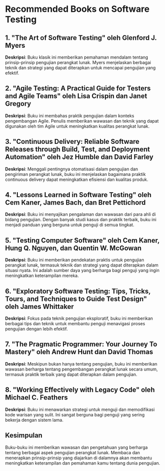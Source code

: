 # Recommended Books on Software Testing

## 1. "The Art of Software Testing" oleh Glenford J. Myers
**Deskripsi**: Buku klasik ini memberikan pemahaman mendalam tentang prinsip-prinsip pengujian perangkat lunak. Myers menjelaskan berbagai teknik dan strategi yang dapat diterapkan untuk mencapai pengujian yang efektif.

## 2. "Agile Testing: A Practical Guide for Testers and Agile Teams" oleh Lisa Crispin dan Janet Gregory
**Deskripsi**: Buku ini membahas praktik pengujian dalam konteks pengembangan Agile. Penulis memberikan wawasan dan teknik yang dapat digunakan oleh tim Agile untuk meningkatkan kualitas perangkat lunak.

## 3. "Continuous Delivery: Reliable Software Releases through Build, Test, and Deployment Automation" oleh Jez Humble dan David Farley
**Deskripsi**: Menggali pentingnya otomatisasi dalam pengujian dan pengiriman perangkat lunak, buku ini menjelaskan bagaimana praktik continuous delivery dapat meningkatkan efisiensi dan kualitas produk.

## 4. "Lessons Learned in Software Testing" oleh Cem Kaner, James Bach, dan Bret Pettichord
**Deskripsi**: Buku ini menyajikan pengalaman dan wawasan dari para ahli di bidang pengujian. Dengan banyak studi kasus dan praktik terbaik, buku ini menjadi panduan yang berguna untuk penguji di semua tingkat.

## 5. "Testing Computer Software" oleh Cem Kaner, Hung Q. Nguyen, dan Quentin W. McGowan
**Deskripsi**: Buku ini memberikan pendekatan praktis untuk pengujian perangkat lunak, termasuk teknik dan strategi yang dapat diterapkan dalam situasi nyata. Ini adalah sumber daya yang berharga bagi penguji yang ingin meningkatkan keterampilan mereka.

## 6. "Exploratory Software Testing: Tips, Tricks, Tours, and Techniques to Guide Test Design" oleh James Whittaker
**Deskripsi**: Fokus pada teknik pengujian eksploratif, buku ini memberikan berbagai tips dan teknik untuk membantu penguji menavigasi proses pengujian dengan lebih efektif.

## 7. "The Pragmatic Programmer: Your Journey To Mastery" oleh Andrew Hunt dan David Thomas
**Deskripsi**: Meskipun bukan hanya tentang pengujian, buku ini memberikan wawasan berharga tentang pengembangan perangkat lunak secara umum, termasuk praktik terbaik yang dapat diterapkan dalam pengujian.

## 8. "Working Effectively with Legacy Code" oleh Michael C. Feathers
**Deskripsi**: Buku ini menawarkan strategi untuk menguji dan memodifikasi kode warisan yang sulit. Ini sangat berguna bagi penguji yang sering bekerja dengan sistem lama.

## Kesimpulan

Buku-buku ini memberikan wawasan dan pengetahuan yang berharga tentang berbagai aspek pengujian perangkat lunak. Membaca dan menerapkan prinsip-prinsip yang diajarkan di dalamnya akan membantu meningkatkan keterampilan dan pemahaman kamu tentang dunia pengujian.